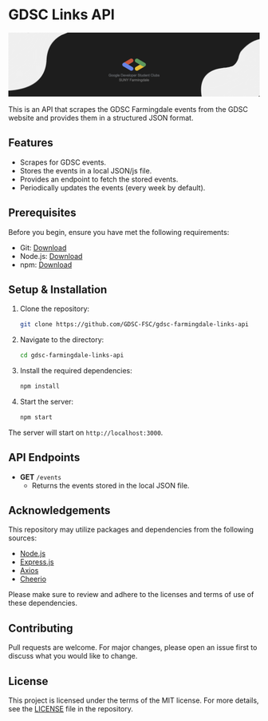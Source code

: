 # GDSC Links API

![This is a test](.github/assets/images/img.png)

This is an API that scrapes the GDSC Farmingdale events from the GDSC website and provides them in a structured JSON format.

## Features

- Scrapes for GDSC events.
- Stores the events in a local JSON/js file.
- Provides an endpoint to fetch the stored events.
- Periodically updates the events (every week by default).

## Prerequisites

Before you begin, ensure you have met the following requirements:

- Git: [Download](https://git-scm.com/downloads)
- Node.js: [Download](https://nodejs.org/)
- npm: [Download](https://www.npmjs.com/)

## Setup & Installation

1. Clone the repository:

    ```bash
    git clone https://github.com/GDSC-FSC/gdsc-farmingdale-links-api
    ```

2. Navigate to the directory:

    ```bash
    cd gdsc-farmingdale-links-api
    ```

3. Install the required dependencies:

    ```bash
    npm install
    ```

4. Start the server:

    ```bash
    npm start
    ```

The server will start on `http://localhost:3000`.

## API Endpoints

- **GET** `/events`
  - Returns the events stored in the local JSON file.

## Acknowledgements

This repository may utilize packages and dependencies from the following sources:

- [Node.js](https://nodejs.org/)
- [Express.js](https://expressjs.com/)
- [Axios](https://axios-http.com/)
- [Cheerio](https://cheerio.js.org/)

Please make sure to review and adhere to the licenses and terms of use of these dependencies.

## Contributing

Pull requests are welcome. For major changes, please open an issue first to discuss what you would like to change.

## License

This project is licensed under the terms of the MIT license. For more details, see the [LICENSE](LICENSE) file in the repository.
